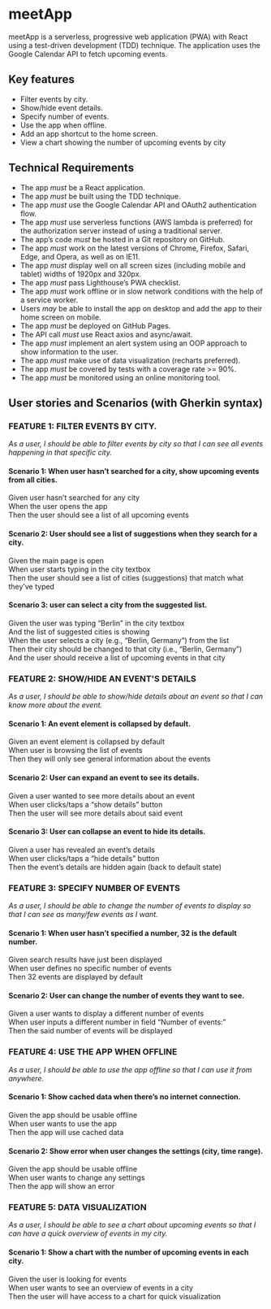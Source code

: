 <h1>meetApp</h1> 

<p>meetApp is a serverless, progressive web application (PWA) with React using a
test-driven development (TDD) technique. The application uses the Google
Calendar API to fetch upcoming events.</p>

<h2>Key features</h2>
<ul>
  <li>Filter events by city.</li>
  <li>Show/hide event details.</li>
  <li>Specify number of events.</li>
  <li>Use the app when offline.</li>
  <li>Add an app shortcut to the home screen.</li>
  <li>View a chart showing the number of upcoming events by city</li>
</ul>

<h2>Technical Requirements</h2>
  <ul>
    <li> The app <em>must</em> be a React application.</li>
    <li> The app <em>must</em> be built using the TDD technique.</li>
    <li> The app <em>must</em> use the Google Calendar API and OAuth2 authentication flow.</li>
    <li>The app <em>must</em> use serverless functions (AWS lambda is preferred) for the authorization server instead of using a traditional server.
    <li> The app’s code <em>must</em> be hosted in a Git repository on GitHub.</li>
    <li> The app <em>must</em> work on the latest versions of Chrome, Firefox, Safari, Edge, and Opera, as well as on IE11.</li>
    <li> The app <em>must</em> display well on all screen sizes (including mobile and tablet) widths of 1920px and 320px.</li>
    <li> The app <em>must</em> pass Lighthouse’s PWA checklist.</li>
    <li> The app <em>must</em> work offline or in slow network conditions with the help of a service worker.</li>
    <li> Users <em>may</em> be able to install the app on desktop and add the app to their home screen on mobile.</li>
    <li>The app <em>must</em> be deployed on GitHub Pages.</li>
    <li> The API call <em>must</em> use React axios and async/await.</li>
    <li> The app <em>must</em> implement an alert system using an OOP approach to show information to the user.</li>
    <li> The app <em>must</em> make use of data visualization (recharts preferred).</li>
    <li>The app <em>must</em> be covered by tests with a coverage rate >= 90%.</li>
    <li> The app <em>must</em> be monitored using an online monitoring tool.</li>
  </ul>

<h2>User stories and Scenarios (with Gherkin syntax)</h2>

<h3>FEATURE 1: FILTER EVENTS BY CITY.</h3>
<em>
As a user, I should be able to filter events by city so that I can see all events happening in that specific city.
</em>
<h4>Scenario 1: When user hasn’t searched for a city, show upcoming events from all cities.</h4>
Given user hasn’t searched for any city<br>
When the user opens the app<br>
Then the user should see a list of all upcoming events

<h4>Scenario 2: User should see a list of suggestions when they search for a city.</h4>
Given the main page is open<br>
When user starts typing in the city textbox<br>
Then the user should see a list of cities (suggestions) that match what they’ve typed

<h4>Scenario 3: user can select a city from the suggested list.</h4>
Given the user was typing “Berlin” in the city textbox<br>
And the list of suggested cities is showing<br>
When the user selects a city (e.g., “Berlin, Germany”) from the list<br>
Then their city should be changed to that city (i.e., “Berlin, Germany”)<br>
And the user should receive a list of upcoming events in that city


<h3>FEATURE 2: SHOW/HIDE AN EVENT'S DETAILS</h3>
<em>
As a user, I should be able to show/hide details about an event so that I can know more about the event.
</em>
<h4>Scenario 1: An event element is collapsed by default.</h4>
Given an event element is collapsed by default<br>
When user is browsing the list of events<br>
Then they will only see general information about the events

<h4>Scenario 2: User can expand an event to see its details.</h4>
Given a user wanted to see more details about an event<br>
When user clicks/taps a “show details” button<br>
Then the user will see more details about said event

<h4>Scenario 3: User can collapse an event to hide its details.</h4>
Given a user has revealed an event’s details<br>
When user clicks/taps a “hide details” button <br>
Then the event’s details are hidden again (back to default state)

<h3>FEATURE 3: SPECIFY NUMBER OF EVENTS</h3>
<em>
As a user, I should be able to change the number of events to display so that I can see as many/few events as I want.
</em>
<h4>Scenario 1: When user hasn’t specified a number, 32 is the default number.</h4>
Given search results have just been displayed<br>
When user defines no specific number of events<br>
Then 32 events are displayed by default

<h4>Scenario 2: User can change the number of events they want to see.</h4>
Given a user wants to display a different number of events<br>
When user inputs a different number in field “Number of events:”<br>
Then the said number of events will be displayed

<h3>FEATURE 4: USE THE APP WHEN OFFLINE</h3>
<em>
As a user, I should be able to use the app offline so that I can use it from anywhere.
</em>
<h4>Scenario 1: Show cached data when there’s no internet connection.</h4>
Given the app should be usable offline<br>
When user wants to use the app<br>
Then the app will use cached data

<h4>Scenario 2: Show error when user changes the settings (city, time range).</h4>
Given the app should be usable offline<br>
When user wants to change any settings<br>
Then the app will show an error

<h3>FEATURE 5: DATA VISUALIZATION</h3>
<em>
As a user, I should be able to see a chart about upcoming events so that I can have a quick overview of events in my city.
</em>
<h4>Scenario 1: Show a chart with the number of upcoming events in each city.</h4>
Given the user is looking for events<br>
When user wants to see an overview of events in a city<br>
Then the user will have access to a chart for quick visualization
